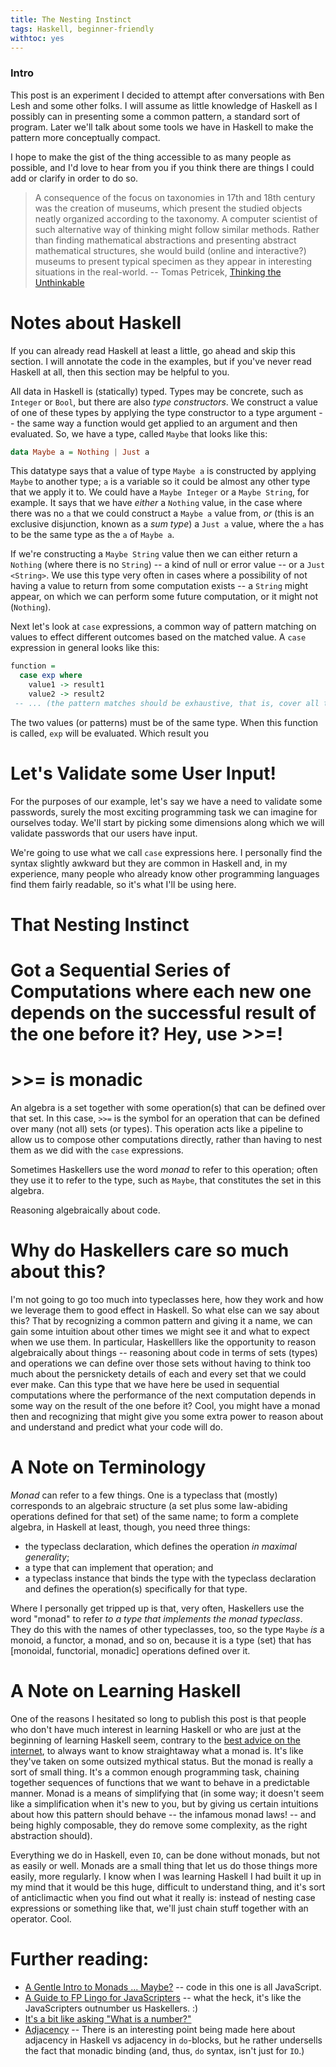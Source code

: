 ```yaml
---
title: The Nesting Instinct
tags: Haskell, beginner-friendly
withtoc: yes
---
```


### Intro

This post is an experiment I decided to attempt after conversations with Ben Lesh and some other folks. I will assume as little knowledge of Haskell as I possibly can in presenting some a common pattern, a standard sort of program. Later we'll talk about some tools we have in Haskell to make the pattern more conceptually compact.

I hope to make the gist of the thing accessible to as many people as possible, and I'd love to hear from you if you think there are things I could add or clarify in order to do so.

> A consequence of the focus on taxonomies in 17th and 18th century was the creation of museums, which present the studied objects neatly organized according to the taxonomy. A computer scientist of such alternative way of thinking might follow similar methods. Rather than finding mathematical abstractions and presenting abstract mathematical structures, she would build (online and interactive?) museums to present typical specimen as they appear in interesting situations in the real-world. -- Tomas Petricek, [Thinking the Unthinkable](http://tomasp.net/blog/2016/thinking-unthinkable/)


# Notes about Haskell

If you can already read Haskell at least a little, go ahead and skip this section. I will annotate the code in the examples, but if you've never read Haskell at all, then this section may be helpful to you.

All data in Haskell is (statically) typed. Types may be concrete, such as `Integer` or `Bool`, but there are also *type constructors*. We construct a value of one of these types by applying the type constructor to a type argument -- the same way a function would get applied to an argument and then evaluated. So, we have a type, called `Maybe` that looks like this:

```haskell
data Maybe a = Nothing | Just a
```

This datatype says that a value of type `Maybe a` is constructed by applying `Maybe` to another type; `a` is a variable so it could be almost any other type that we apply it to. We could have a `Maybe Integer` or a `Maybe String`, for example. It says that we have *either* a `Nothing` value, in the case where there was no `a` that we could construct a `Maybe a` value from, *or* (this is an exclusive disjunction, known as a *sum type*) a `Just a` value, where the `a` has to be the same type as the `a` of `Maybe a`.

If we're constructing a `Maybe String` value then we can either return a `Nothing` (where there is no `String`) -- a kind of null or error value -- or a `Just <String>`. We use this type very often in cases where a possibility of not having a value to return from some computation exists -- a `String` might appear, on which we can perform some future computation, or it might not (`Nothing`).

Next let's look at `case` expressions, a common way of pattern matching on values to effect different outcomes based on the matched value. A `case` expression in general looks like this:

```haskell
function =
  case exp where
    value1 -> result1
    value2 -> result2
 -- ... (the pattern matches should be exhaustive, that is, cover all the possible values of that type)
```

The two values (or patterns) must be of the same type. When this function is called, `exp` will be evaluated. Which result you


# Let's Validate some User Input!

For the purposes of our example, let's say we have a need to validate some passwords, surely the most exciting programming task we can imagine for ourselves today. We'll start by picking some dimensions along which we will validate passwords that our users have input.

We're going to use what we call `case` expressions here. I personally find the syntax slightly awkward but they are common in Haskell and, in my experience, many people who already know other programming languages find them fairly readable, so it's what I'll be using here.





# That Nesting Instinct



# Got a Sequential Series of Computations where each new one depends on the successful result of the one before it? Hey, use >>=!

# >>= is monadic

An algebra is a set together with some operation(s) that can be defined over that set. In this case, `>>=` is the symbol for an operation that can be defined over many (not all) sets (or types). This operation acts like a pipeline to allow us to compose other computations directly, rather than having to nest them as we did with the `case` expressions.

Sometimes Haskellers use the word *monad* to refer to this operation; often they use it to refer to the type, such as `Maybe`, that constitutes the set in this algebra.

Reasoning algebraically about code.



# Why do Haskellers care so much about this?

I'm not going to go too much into typeclasses here, how they work and how we leverage them to good effect in Haskell. So what else can we say about this? That by recognizing a common pattern and giving it a name, we can gain some intuition about other times we might see it and what to expect when we use them. In particular, Haskelllers like the opportunity to reason algebraically about things -- reasoning about code in terms of sets (types) and operations we can define over those sets without having to think too much about the persnickety details of each and every set that we could ever make. Can this type that we have here be used in sequential computations where the performance of the next computation depends in some way on the result of the one before it? Cool, you might have a monad then and recognizing that might give you some extra power to reason about and understand and predict what your code will do.


# A Note on Terminology

*Monad* can refer to a few things. One is a typeclass that (mostly) corresponds to an algebraic structure (a set plus some law-abiding operations defined for that set) of the same name; to form a complete algebra, in Haskell at least, though, you need three things:

- the typeclass declaration, which defines the operation *in maximal generality*;
- a type that can implement that operation; and
- a typeclass instance that binds the type with the typeclass declaration and defines the operation(s) specifically for that type.

Where I personally get tripped up is that, very often, Haskellers use the word "monad" to refer *to a type that implements the monad typeclass*. They do this with the names of other typeclasses, too, so the type `Maybe` *is* a monoid, a functor, a monad, and so on, because it is a type (set) that has [monoidal, functorial, monadic] operations defined over it.

# A Note on Learning Haskell

One of the reasons I hesitated so long to publish this post is that people who don't have much interest in learning Haskell or who are just at the beginning of learning Haskell seem, contrary to the [best advice on the internet](http://dev.stephendiehl.com/hask/#eightfold-path-to-monad-satori), to always want to know straightaway what a monad is. It's like they've taken on some outsized mythical status. But the monad is really a sort of small thing. It's a common enough programming task, chaining together sequences of functions that we want to behave in a predictable manner. Monad is a means of simplifying that (in some way; it doesn't seem like a simplification when it's new to you, but by giving us certain intuitions about how this pattern should behave -- the infamous monad laws! -- and being highly composable, they do remove some complexity, as the right abstraction should).

Everything we do in Haskell, even `IO`, can be done without monads, but not as easily or well. Monads are a small thing that let us do those things more easily, more regularly. I know when I was learning Haskell I had built it up in my mind that it would be this huge, difficult to understand thing, and it's sort of anticlimactic when you find out what it really is: instead of nesting case expressions or something like that, we'll just chain stuff together with an operator. Cool.

# Further reading:

- [A Gentle Intro to Monads ... Maybe?](http://sean.voisen.org/blog/2013/10/intro-monads-maybe/) -- code in this one is all JavaScript.
- [A Guide to FP Lingo for JavaScripters](https://gist.github.com/ericelliott/ea925c58410f0ae74aef) -- what the heck, it's like the JavaScripters outnumber us Haskellers. :)
- [It's a bit like asking "What is a number?"](https://stackoverflow.com/questions/44965/what-is-a-monad#10245311)
- [Adjacency](https://chris-martin.org/2015/adjacency) -- There is an interesting point being made here about adjacency in Haskell vs adjacency in `do`-blocks, but he rather undersells the fact that monadic binding (and, thus, `do` syntax, isn't just for `IO`.)



